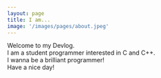 ```yaml
---
layout: page
title: I am...
image: '/images/pages/about.jpeg'
---
```


Welcome to my Devlog.    
I am a student programmer interested in C and C++.     
I wanna be a brilliant programmer!      
Have a nice day! 
